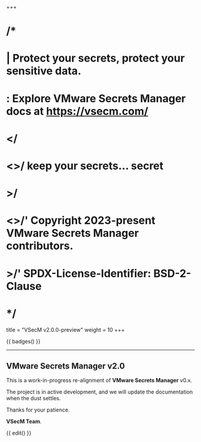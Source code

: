+++
# /*
# |    Protect your secrets, protect your sensitive data.
# :    Explore VMware Secrets Manager docs at https://vsecm.com/
# </
# <>/  keep your secrets... secret
# >/
# <>/' Copyright 2023-present VMware Secrets Manager contributors.
# >/'  SPDX-License-Identifier: BSD-2-Clause
# */

title = "VSecM v2.0.0-preview"
weight = 10
+++

{{ badges() }}

----

## VMware Secrets Manager v2.0

This is a work-in-progress re-alignment of **VMware Secrets Manager** v0.x.

The project is in active development, and we will update the documentation
when the dust settles.

Thanks for your patience.

**VSecM Team**.

{{ edit() }}
